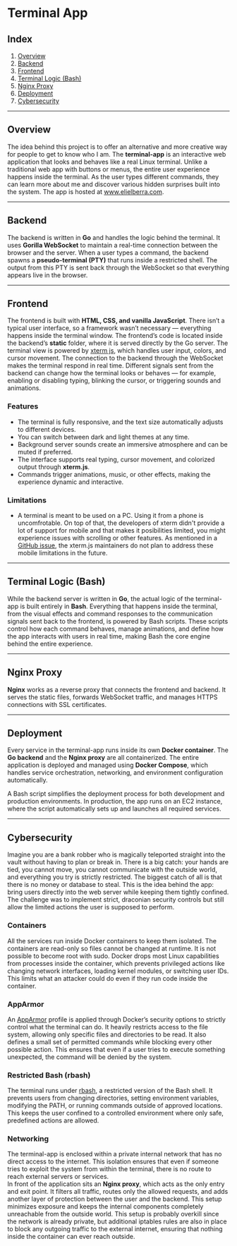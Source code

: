 # Terminal App

## Index
1. [Overview](#overview)  
2. [Backend](#backend)  
3. [Frontend](#frontend)  
4. [Terminal Logic (Bash)](#terminal-logic-bash)  
5. [Nginx Proxy](#nginx-proxy)  
6. [Deployment](#deployment)
7. [Cybersecurity](#cybersecurity)

---

## Overview
The idea behind this project is to offer an alternative and more creative way for people to get to know who I am. The **terminal-app** is an interactive web application that looks and behaves like a real Linux terminal. Unlike a traditional web app with buttons or menus, the entire user experience happens inside the terminal. As the user types different commands, they can learn more about me and discover various hidden surprises built into the system. The app is hosted at <a href="https://elielberra.com" target="_blank">www.elielberra.com</a>.

---

## Backend
The backend is written in **Go** and handles the logic behind the terminal. It uses **Gorilla WebSocket** to maintain a real-time connection between the browser and the server. When a user types a command, the backend spawns a **pseudo-terminal (PTY)** that runs inside a restricted shell. The output from this PTY is sent back through the WebSocket so that everything appears live in the browser.

---

## Frontend
The frontend is built with **HTML, CSS, and vanilla JavaScript**. There isn’t a typical user interface, so a framework wasn’t necessary — everything happens inside the terminal window. The frontend’s code is located inside the backend’s **static** folder, where it is served directly by the Go server. The terminal view is powered by <a href="https://github.com/xtermjs/xterm.js" target="_blank">xterm js</a>, which handles user input, colors, and cursor movement. The connection to the backend through the WebSocket makes the terminal respond in real time. Different signals sent from the backend can change how the terminal looks or behaves — for example, enabling or disabling typing, blinking the cursor, or triggering sounds and animations.

### Features
- The terminal is fully responsive, and the text size automatically adjusts to different devices.
- You can switch between dark and light themes at any time.  
- Background server sounds create an immersive atmosphere and can be muted if preferred.
- The interface supports real typing, cursor movement, and colorized output through **xterm.js**.
- Commands trigger animations, music, or other effects, making the experience dynamic and interactive.

### Limitations
- A terminal is meant to be used on a PC. Using it from a phone is uncomfrotable. On top of that, the developers of xterm didn't provide a lot of support for mobile and that makes it posibilities limited, you might experience issues with scrolling or other features. As mentioned in a <a href="https://github.com/xtermjs/xterm.js/issues/5377#issuecomment-3094609703 " target="_blank">GitHub issue</a>, the xterm.js maintainers do not plan to address these mobile limitations in the future.

---

## Terminal Logic (Bash)
While the backend server is written in **Go**, the actual logic of the terminal-app is built entirely in **Bash**. Everything that happens inside the terminal, from the visual effects and command responses to the communication signals sent back to the frontend, is powered by Bash scripts. These scripts control how each command behaves, manage animations, and define how the app interacts with users in real time, making Bash the core engine behind the entire experience.

---

## Nginx Proxy
**Nginx** works as a reverse proxy that connects the frontend and backend. It serves the static files, forwards WebSocket traffic, and manages HTTPS connections with SSL certificates.

---

## Deployment
Every service in the terminal-app runs inside its own **Docker container**. The **Go backend** and the **Nginx proxy** are all containerized. The entire application is deployed and managed using **Docker Compose**, which handles service orchestration, networking, and environment configuration automatically.

A Bash script simplifies the deployment process for both development and production environments. In production, the app runs on an EC2 instance, where the script automatically sets up and launches all required services.

---

## Cybersecurity
Imagine you are a bank robber who is magically teleported straight into the vault without having to plan or break in. There is a big catch: your hands are tied, you cannot move, you cannot communicate with the outside world, and everything you try is strictly restricted. The biggest catch of all is that there is no money or database to steal. This is the idea behind the app: bring users directly into the web server while keeping them tightly confined. The challenge was to implement strict, draconian security controls but still allow the limited actions the user is supposed to perform.

### Containers
All the services run inside Docker containers to keep them isolated. The containers are read-only so files cannot be changed at runtime. It is not possible to become root with sudo. Docker drops most Linux capabilities from processes inside the container, which prevents privileged actions like changing network interfaces, loading kernel modules, or switching user IDs. This limits what an attacker could do even if they run code inside the container.

### AppArmor
An <a href="https://apparmor.net/" target="_blank">AppArmor</a> profile is applied through Docker’s security options to strictly control what the terminal can do. It heavily restricts access to the file system, allowing only specific files and directories to be read. It also defines a small set of permitted commands while blocking every other possible action. This ensures that even if a user tries to execute something unexpected, the command will be denied by the system.

### Restricted Bash (rbash)
The terminal runs under <a href="https://www.gnu.org/software/bash/manual/html_node/The-Restricted-Shell.html" target="_blank">rbash</a>, a restricted version of the Bash shell. It prevents users from changing directories, setting environment variables, modifying the PATH, or running commands outside of approved locations. This keeps the user confined to a controlled environment where only safe, predefined actions are allowed.

### Networking
The terminal-app is enclosed within a private internal network that has no direct access to the internet. This isolation ensures that even if someone tries to exploit the system from within the terminal, there is no route to reach external servers or services.  
In front of the application sits an **Nginx proxy**, which acts as the only entry and exit point. It filters all traffic, routes only the allowed requests, and adds another layer of protection between the user and the backend. This setup minimizes exposure and keeps the internal components completely unreachable from the outside world.
This setup is probably overkill since the network is already private, but additional iptables rules are also in place to block any outgoing traffic to the external internet, ensuring that nothing inside the container can ever reach outside.
